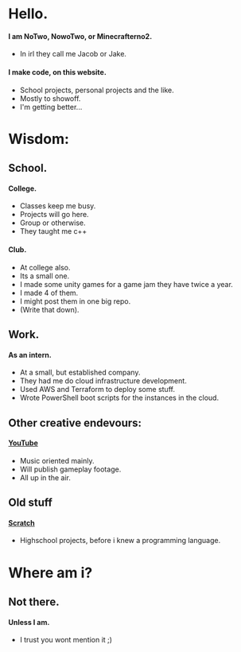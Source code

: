 # Hello.

#### I am NoTwo, NowoTwo, or Minecrafterno2.
- In irl they call me Jacob or Jake.

#### I make code, on this website.
- School projects, personal projects and the like.
- Mostly to showoff.
- I'm getting better...

# Wisdom:

## School.

#### College.
- Classes keep me busy.
- Projects will go here.
- Group or otherwise.
- They taught me c++

#### Club.
- At college also.
- Its a small one.
- I made some unity games for a game jam they have twice a year.
- I made 4 of them.
- I might post them in one big repo.
- (Write that down).

## Work.

#### As an intern.
- At a small, but established company.
- They had me do cloud infrastructure development.
- Used AWS and Terraform to deploy some stuff.
- Wrote PowerShell boot scripts for the instances in the cloud.

## Other creative endevours:
#### [YouTube](https://www.youtube.com/c/NoTwo)
- Music oriented mainly.
- Will publish gameplay footage.
- All up in the air.

## Old stuff
#### [Scratch](https://scratch.mit.edu/users/minecrafterno2/)
- Highschool projects, before i knew a programming language.

# Where am i?

## Not there.

#### Unless I am.
- I trust you wont mention it ;)
<!---
NowoTwo/NowoTwo is a ✨ special ✨ repository because its `README.md` (this file) appears on your GitHub profile.
You can click the Preview link to take a look at your changes.
--->
